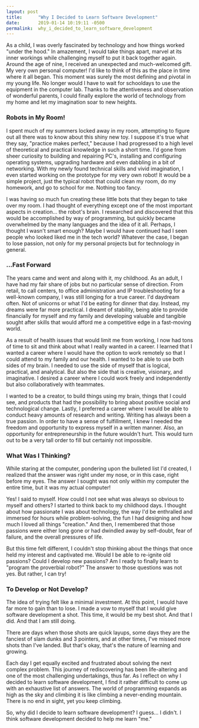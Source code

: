 ```yaml
---
layout: post
title:      "Why I Decided to Learn Software Development"
date:       2019-01-14 10:19:11 -0500
permalink:  why_i_decided_to_learn_software_development
---
```


As a child, I was overly fascinated by technology and how things worked "under the hood." In amazement, I would take things apart, marvel at its inner workings while challenging myself to put it back together again. Around the age of nine, I received an unexpected and much-welcomed gift. My very own personal computer! I'd like to think of this as the place in time where it all began. This moment was surely the most defining and pivotal in my young life. No longer would I have to wait for schooldays to use the equipment in the computer lab. Thanks to the attentiveness and observation of wonderful parents, I could finally explore the world of technology from my home and let my imagination soar to new heights. 

### **Robots in My Room!**

I spent much of my summers locked away in my room, attempting to figure out all there was to know about this shiny new toy. I suppose it's true what they say, "practice makes perfect," because I had progressed to a high level of theoretical and practical knowledge in such a short time. I'd gone from sheer curiosity to building and repairing PC's, installing and configuring operating systems, upgrading hardware and even dabbling in a bit of networking. With my newly found technical skills and vivid imagination, I even started working on the prototype for my very own robot! It would be a simple project, just the typical robot that could clean my room, do my homework, and go to school for me. Nothing too fancy. 

I was having so much fun creating these little bots that they began to take over my room. I had thought of everything except one of the most important aspects in creation... the robot's brain. I researched and discovered that this would be accomplished by way of programming, but quickly became overwhelmed by the many languages and the idea of it all. Perhaps, I thought I wasn't smart enough? Maybe I would have continued had I seen people who looked liked me in the tech world? Whatever the case, I began to lose passion, not only for my personal projects but for technology in general.

### **...Fast Forward**

The years came and went and along with it, my childhood. As an adult, I have had my fair share of jobs but no particular sense of direction. From retail, to call centers, to office administration and IP troubleshooting for a well-known company, I was still longing for a true career. I'd daydream often. Not of unicorns or what I'd be eating for dinner that day. Instead, my dreams were far more practical. I dreamt of stability, being able to provide financially for myself and my family and developing valuable and tangible sought after skills that would afford me a competitive edge in a fast-moving world. 

As a result of health issues that would limit me from working, I now had tons of time to sit and think about what I really wanted in a career.  I learned that I wanted a career where I would have the option to work remotely so that I could attend to my family and our health. I wanted to be able to use both sides of my brain. I needed to use the side of myself that is logical, practical, and analytical. But also the side that is creative, visionary, and imaginative. I desired a career where I could work freely and independently but also collaboratively with teammates.

I wanted to be a creator, to build things using my brain, things that I could see, and products that had the possibility to bring about positive social and technological change. Lastly, I preferred a career where I would be able to conduct heavy amounts of research and writing. Writing has always been a true passion. In order to have a sense of fulfillment, I knew I needed the freedom and opportunity to express myself in a written manner. Also, an opportunity for entrepreneurship in the future wouldn't hurt. This would turn out to be a very tall order to fill but certainly not impossible. 

### **What Was I Thinking?**

While staring at the computer, pondering upon the bulleted list I'd created, I realized that the answer was right under my nose, or in this case, right before my eyes. The answer I sought was not only within my computer the entire time, but it was my actual computer!

 Yes! I said to myself. How could I not see what was always so obvious to myself and others? I started to think back to my childhood days. I thought about how passionate I was about technology, the way I'd be enthralled and immersed for hours while problem-solving, the fun I had designing and how much I loved all things "creation." And then, I remembered that those passions were either long gone or had dwindled away by self-doubt, fear of failure, and the overall pressures of life. 

But this time felt different, I couldn't stop thinking about the things that once held my interest and captivated me. Would I  be able to re-ignite old passions? Could I develop new passions? Am I ready to finally learn to "program the proverbial robot?" The answer to those questions was not yes. But rather, I can try!  

### **To Develop or Not Develop?**

The idea of trying felt like a minimal investment. At this point, I would have far more to gain than to lose. I made a vow to myself that I would give software development a shot. This time, it would be my best shot.  And that I did. And that I am still doing. 

There are days when those shots are quick layups, some days they are the fanciest of slam dunks and 3 pointers, and at other times, I've missed more shots than I've landed. But that's okay, that's the nature of learning and growing.

Each day I get equally excited and frustrated about solving the next complex problem. This journey of rediscovering has been life-altering and one of the most challenging undertakings, thus far. As I reflect on why I decided to learn software development, I find it rather difficult to come up with an exhaustive list of answers.  The world of programming expands as high as the sky and climbing it is like climbing a never-ending mountain. There is no end in sight, yet you keep climbing.

So, why did I decide to learn software development? I guess... I didn't. I think software development decided to help me learn "me." 


